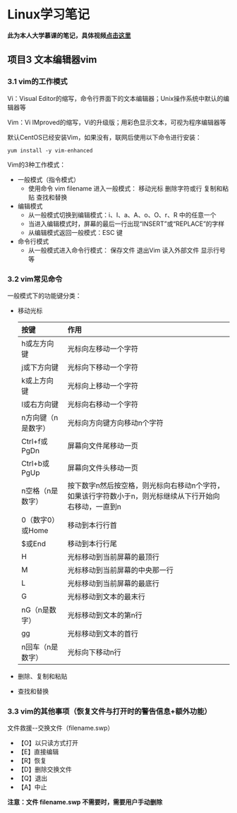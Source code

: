 # Linux学习笔记

**此为本人大学慕课的笔记，具体视频[点击这里](https://www.icourse163.org/spoc/learn/HNNY-1451765171?tid=1452238457#/learn/announce)**

## 项目3 文本编辑器vim

### 3.1 vim的工作模式

Vi：Visual Editor的缩写，命令行界面下的文本编辑器；Unix操作系统中默认的编辑器等

Vim：Vi IMproved的缩写，Vi的升级版；用彩色显示文本，可视为程序编辑器等

默认CentOS已经安装Vim，如果没有，联网后使用以下命令进行安装：

```
yum install -y vim-enhanced
```

Vim的3种工作模式：

* 一般模式（指令模式）
	- 使用命令 vim filename 进入一般模式：
	移动光标
	删除字符或行
	复制和粘贴
	查找和替换
* 编辑模式
	- 从一般模式切换到编辑模式：i、I、a、A、o、O、r、R 中的任意一个
	- 当进入编辑模式时，屏幕的最后一行出现“INSERT”或“REPLACE”的字样
	- 从编辑模式返回一般模式：ESC 键
* 命令行模式
	- 从一般模式进入命令行模式：
	保存文件
	退出Vim
	读入外部文件
	显示行号等

### 3.2 vim常见命令

一般模式下的功能键分类：

* 移动光标

  |按键|作用|
  |:-----|:-----|
  |h或左方向键|光标向左移动一个字符|
  |j或下方向键|光标向下移动一个字符|
  |k或上方向键|光标向上移动一个字符|
  |l或右方向键|光标向右移动一个字符|
  |n方向键（n是数字）|光标向方向键方向移动n个字符|
  |Ctrl+f或PgDn|屏幕向文件尾移动一页|
  |Ctrl+b或PgUp|屏幕向文件头移动一页|
  |n空格（n是数字）|按下数字n然后按空格，则光标向右移动n个字符，如果该行字符数小于n，则光标继续从下行开始向右移动，一直到n|
  |0（数字0）或Home|移动到本行行首|
  |$或End|移动到本行行尾|
  |H|光标移动到当前屏幕的最顶行|
  |M|光标移动到当前屏幕的中央那一行|
  |L|光标移动到当前屏幕的最底行|
  |G|光标移动到文本的最末行|
  |nG（n是数字）|光标移动到文本的第n行|
  |gg|光标移动到文本的首行|
  |n回车（n是数字）|光标向下移动n行|

* 删除、复制和粘贴
* 查找和替换

### 3.3 vim的其他事项（恢复文件与打开时的警告信息+额外功能）

文件救援--交换文件（filename.swp）

* 【O】以只读方式打开
* 【E】直接编辑
* 【R】恢复
* 【D】删除交换文件
* 【Q】退出
* 【A】中止

**注意：文件 filename.swp 不需要时，需要用户手动删除**

